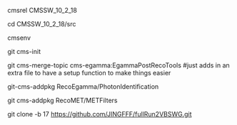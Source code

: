 cmsrel CMSSW_10_2_18

cd CMSSW_10_2_18/src

cmsenv

git cms-init

git cms-merge-topic cms-egamma:EgammaPostRecoTools #just adds in an extra file to have a setup function to make things easier

git-cms-addpkg RecoEgamma/PhotonIdentification

git cms-addpkg RecoMET/METFilters

git clone -b 17 https://github.com/JINGFFF/fullRun2VBSWG.git
